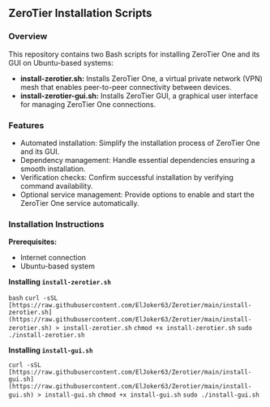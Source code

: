 ## ZeroTier Installation Scripts

### Overview

This repository contains two Bash scripts for installing ZeroTier One and its GUI on Ubuntu-based systems:

* **install-zerotier.sh:** Installs ZeroTier One, a virtual private network (VPN) mesh that enables peer-to-peer connectivity between devices.
* **install-zerotier-gui.sh:** Installs ZeroTier GUI, a graphical user interface for managing ZeroTier One connections.

### Features

- Automated installation: Simplify the installation process of ZeroTier One and its GUI.
- Dependency management: Handle essential dependencies ensuring a smooth installation.
- Verification checks: Confirm successful installation by verifying command availability.
- Optional service management: Provide options to enable and start the ZeroTier One service automatically.

### Installation Instructions

**Prerequisites:**

- Internet connection
- Ubuntu-based system

**Installing `install-zerotier.sh`**

```bash```
```curl -sSL [https://raw.githubusercontent.com/ElJoker63/Zerotier/main/install-zerotier.sh](https://raw.githubusercontent.com/ElJoker63/Zerotier/main/install-zerotier.sh) > install-zerotier.sh```
```chmod +x install-zerotier.sh```
```sudo ./install-zerotier.sh```

**Installing `install-gui.sh`**

```curl -sSL [https://raw.githubusercontent.com/ElJoker63/Zerotier/main/install-gui.sh](https://raw.githubusercontent.com/ElJoker63/Zerotier/main/install-gui.sh) > install-gui.sh```
```chmod +x install-gui.sh```
```sudo ./install-gui.sh```
